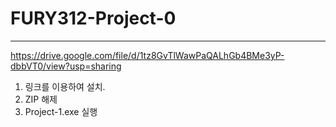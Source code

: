 # FURY312-Project-0
-------
https://drive.google.com/file/d/1tz8GvTlWawPaQALhGb4BMe3yP-dbbVT0/view?usp=sharing

1. 링크를 이용하여 설치.
2. ZIP 해제
3. Project-1.exe 실행
